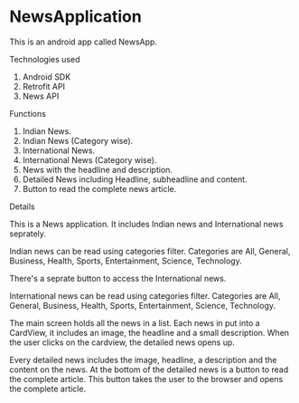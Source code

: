 # NewsApplication

This is an android app called NewsApp.

Technologies used

1. Android SDK
2. Retrofit API
3. News API

Functions

1. Indian News.
2. Indian News (Category wise).
3. International News.
4. International News (Category wise).
5. News with the headline and description.
6. Detailed News including Headline, subheadline and content.
7. Button to read the complete news article.

Details

This is a News application. It includes Indian news and International news seprately. 

Indian news can be read using categories filter. Categories are All, General, Business, Health, Sports, Entertainment, Science, Technology.

There's a seprate button to access the International news.

International news can be read using categories filter. Categories are All, General, Business, Health, Sports, Entertainment, Science, Technology.

The main screen holds all the news in a list. Each news in put into a CardView, it includes an image, the headline and a small description. 
When the user clicks on the cardview, the detailed news opens up.

Every detailed news includes the image, headline, a description and the content on the news.
At the bottom of the detailed news is a button to read the complete article. 
This button takes the user to the browser and opens the complete article.

